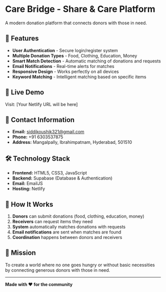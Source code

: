 # Care Bridge - Share & Care Platform

A modern donation platform that connects donors with those in need.

## 🌟 Features
- **User Authentication** - Secure login/register system
- **Multiple Donation Types** - Food, Clothing, Education, Money
- **Smart Match Detection** - Automatic matching of donations and requests
- **Email Notifications** - Real-time alerts for matches
- **Responsive Design** - Works perfectly on all devices
- **Keyword Matching** - Intelligent matching based on specific items

## 🚀 Live Demo
Visit: [Your Netlify URL will be here]

## 📧 Contact Information
- **Email:** siddikoushik321@gmail.com
- **Phone:** +91 6303537875
- **Address:** Mangalpally, Ibrahimpatnam, Hyderabad, 501510

## 🛠️ Technology Stack
- **Frontend:** HTML5, CSS3, JavaScript
- **Backend:** Supabase (Database & Authentication)
- **Email:** EmailJS
- **Hosting:** Netlify

## 📱 How It Works
1. **Donors** can submit donations (food, clothing, education, money)
2. **Receivers** can request items they need
3. **System** automatically matches donations with requests
4. **Email notifications** are sent when matches are found
5. **Coordination** happens between donors and receivers

## 🎯 Mission
To create a world where no one goes hungry or without basic necessities by connecting generous donors with those in need.

---

**Made with ❤️ for the community** 